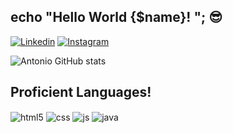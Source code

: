 ## echo "Hello World {$name}! "; 😎

[![Linkedin](https://img.shields.io/badge/LinkedIn-0077B5?style=for-the-badge&logo=linkedin&logoColor=white)](https://www.linkedin.com/in/antoniomsouza2/)
[![Instagram](https://img.shields.io/badge/Instagram-E4405F?style=for-the-badge&logo=instagram&logoColor=white)](https://instagram.com/antoniomsouza1)

![Antonio GitHub stats](https://github-readme-stats.vercel.app/api?username=Antonio221kk&show_icons=true&theme=dracula&count_private=true)

## Proficient Languages!

<div style="display: inline_block">
  <img align="center" alt="html5" src="https://img.shields.io/badge/HTML5-E34F26?style=for-the-badge&logo=html5&logoColor=white" />
  <img align="center" alt="css" src="https://img.shields.io/badge/CSS3-1572B6?style=for-the-badge&logo=css3&logoColor=white" />
  <img align="center" alt="js" src="https://img.shields.io/badge/JavaScript-F7DF1E?style=for-the-badge&logo=javascript&logoColor=black" />
  <img align="center" alt="java" src="https://img.shields.io/badge/Java-ED8B00?style=for-the-badge&logo=openjdk&logoColor=white"/>
</div><br/>

